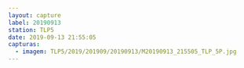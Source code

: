 ```yaml
---
layout: capture
label: 20190913
station: TLP5
date: 2019-09-13 21:55:05
capturas:
  - imagem: TLP5/2019/201909/20190913/M20190913_215505_TLP_5P.jpg
---
```

